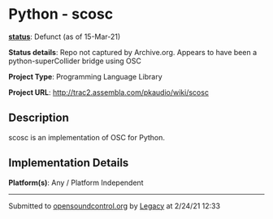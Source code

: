 # Python - scosc

**[status](../implementation-status.html)**: Defunct (as of 15-Mar-21)

**Status details**: 
Repo not captured by Archive.org.  Appears to have been a python-superCollider bridge using OSC

**Project Type**: Programming Language Library

**Project URL**: <http://trac2.assembla.com/pkaudio/wiki/scosc>

## Description

scosc is an implementation of OSC for Python.

## Implementation Details

**Platform(s)**: Any / Platform Independent

---
Submitted to [opensoundcontrol.org](https://opensoundcontrol.org) by [Legacy](https://web.archive.org) at 2/24/21 12:33
